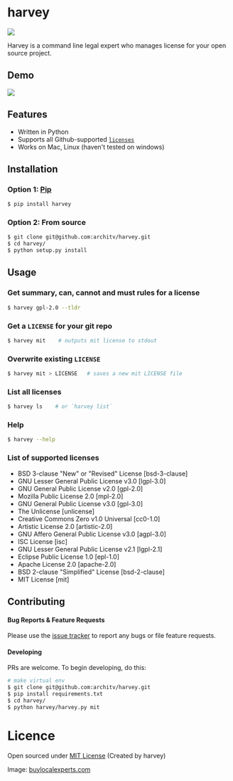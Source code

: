 harvey
=====
![](http://i.imgur.com/raSkNrr.png?1)

Harvey is a command line legal expert who manages license for your open source project.

## Demo

![](http://i.imgur.com/gEKlzfv.gif?1)

## Features

- Written in Python
- Supports all Github-supported [`licenses`](https://github.com/architv/harvey#list-of-supported-licenses)
- Works on Mac, Linux (haven't tested on windows)

## Installation


### Option 1: [Pip](https://pypi.python.org/pypi/harvey)

```bash
$ pip install harvey
```

### Option 2: From source

```bash
$ git clone git@github.com:architv/harvey.git
$ cd harvey/
$ python setup.py install
```

## Usage

### Get summary, can, cannot and must rules for a license

```bash
$ harvey gpl-2.0 --tldr 
```

### Get a `LICENSE` for your git repo


```bash
$ harvey mit    # outputs mit license to stdout
```

### Overwrite existing `LICENSE`

```bash
$ harvey mit > LICENSE   # saves a new mit LICENSE file
```


### List all licenses

```bash
$ harvey ls    # or `harvey list`
```

### Help

```bash
$ harvey --help
```


### List of supported licenses

* BSD 3-clause "New" or "Revised" License [bsd-3-clause]
* GNU Lesser General Public License v3.0 [lgpl-3.0]
* GNU General Public License v2.0 [gpl-2.0]
* Mozilla Public License 2.0 [mpl-2.0]
* GNU General Public License v3.0 [gpl-3.0]
* The Unlicense [unlicense]
* Creative Commons Zero v1.0 Universal [cc0-1.0]
* Artistic License 2.0 [artistic-2.0]
* GNU Affero General Public License v3.0 [agpl-3.0]
* ISC License [isc]
* GNU Lesser General Public License v2.1 [lgpl-2.1]
* Eclipse Public License 1.0 [epl-1.0]
* Apache License 2.0 [apache-2.0]
* BSD 2-clause "Simplified" License [bsd-2-clause]
* MIT License [mit]


## Contributing

#### Bug Reports & Feature Requests

Please use the [issue tracker](https://github.com/architv/harvey/issues) to report any bugs or file feature requests.

#### Developing

PRs are welcome. To begin developing, do this:

```bash
# make virtual env
$ git clone git@github.com:architv/harvey.git
$ pip install requirements.txt
$ cd harvey/
$ python harvey/harvey.py mit
```

Licence
====
Open sourced under [MIT License](LICENSE) (Created by harvey)

Image: [buylocalexperts.com](http://www.buylocalexperts.com/sanantonio/images/stories/buy-local-legal-expert.png)
